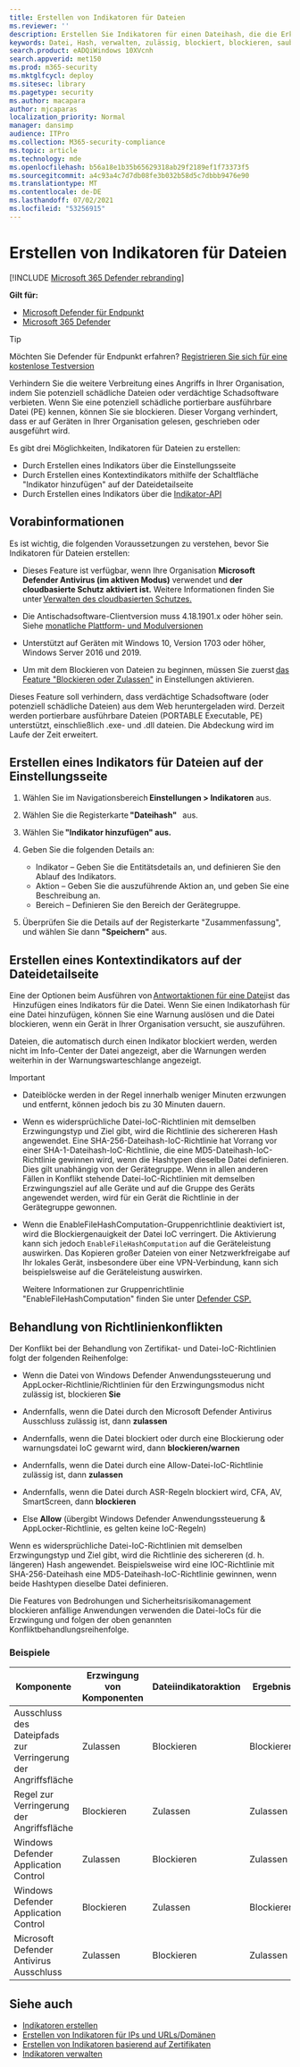 ```yaml
---
title: Erstellen von Indikatoren für Dateien
ms.reviewer: ''
description: Erstellen Sie Indikatoren für einen Dateihash, die die Erkennung, Verhinderung und den Ausschluss von Entitäten definieren.
keywords: Datei, Hash, verwalten, zulässig, blockiert, blockieren, sauber, bösartig, Dateihash, IP-Adresse, URLs, Domäne
search.product: eADQiWindows 10XVcnh
search.appverid: met150
ms.prod: m365-security
ms.mktglfcycl: deploy
ms.sitesec: library
ms.pagetype: security
ms.author: macapara
author: mjcaparas
localization_priority: Normal
manager: dansimp
audience: ITPro
ms.collection: M365-security-compliance
ms.topic: article
ms.technology: mde
ms.openlocfilehash: b56a18e1b35b65629318ab29f2189ef1f73373f5
ms.sourcegitcommit: a4c93a4c7d7db08fe3b032b58d5c7dbbb9476e90
ms.translationtype: MT
ms.contentlocale: de-DE
ms.lasthandoff: 07/02/2021
ms.locfileid: "53256915"
---
```

# <a name="create-indicators-for-files"></a>Erstellen von Indikatoren für Dateien

[!INCLUDE [Microsoft 365 Defender rebranding](../../includes/microsoft-defender.md)]

**Gilt für:**
- [Microsoft Defender für Endpunkt](https://go.microsoft.com/fwlink/p/?linkid=2154037)
- [Microsoft 365 Defender](https://go.microsoft.com/fwlink/?linkid=2118804)

> [!TIP]
> Möchten Sie Defender für Endpunkt erfahren? [Registrieren Sie sich für eine kostenlose Testversion](https://www.microsoft.com/en-us/WindowsForBusiness/windows-atp?ocid=docs-wdatp-automationexclusionlist-abovefoldlink)

Verhindern Sie die weitere Verbreitung eines Angriffs in Ihrer Organisation, indem Sie potenziell schädliche Dateien oder verdächtige Schadsoftware verbieten. Wenn Sie eine potenziell schädliche portierbare ausführbare Datei (PE) kennen, können Sie sie blockieren. Dieser Vorgang verhindert, dass er auf Geräten in Ihrer Organisation gelesen, geschrieben oder ausgeführt wird.

Es gibt drei Möglichkeiten, Indikatoren für Dateien zu erstellen:

- Durch Erstellen eines Indikators über die Einstellungsseite
- Durch Erstellen eines Kontextindikators mithilfe der Schaltfläche "Indikator hinzufügen" auf der Dateidetailseite
- Durch Erstellen eines Indikators über die [Indikator-API](ti-indicator.md)

## <a name="before-you-begin"></a>Vorabinformationen

Es ist wichtig, die folgenden Voraussetzungen zu verstehen, bevor Sie Indikatoren für Dateien erstellen:

- Dieses Feature ist verfügbar, wenn Ihre Organisation **Microsoft Defender Antivirus (im aktiven Modus)** verwendet und **der cloudbasierte Schutz aktiviert ist.** Weitere Informationen finden Sie unter [Verwalten des cloudbasierten Schutzes.](/windows/security/threat-protection/microsoft-defender-antivirus/deploy-manage-report-microsoft-defender-antivirus)

- Die Antischadsoftware-Clientversion muss 4.18.1901.x oder höher sein. Siehe [monatliche Plattform- und Modulversionen](manage-updates-baselines-microsoft-defender-antivirus.md#monthly-platform-and-engine-versions)

- Unterstützt auf Geräten mit Windows 10, Version 1703 oder höher, Windows Server 2016 und 2019.

- Um mit dem Blockieren von Dateien zu beginnen, müssen Sie zuerst [das Feature "Blockieren oder Zulassen"](advanced-features.md) in Einstellungen aktivieren.

Dieses Feature soll verhindern, dass verdächtige Schadsoftware (oder potenziell schädliche Dateien) aus dem Web heruntergeladen wird. Derzeit werden portierbare ausführbare Dateien (PORTABLE Executable, PE) unterstützt, einschließlich .exe- und .dll dateien. Die Abdeckung wird im Laufe der Zeit erweitert.

## <a name="create-an-indicator-for-files-from-the-settings-page"></a>Erstellen eines Indikators für Dateien auf der Einstellungsseite

1. Wählen Sie im Navigationsbereich **Einstellungen > Indikatoren** aus.

2. Wählen Sie die Registerkarte **"Dateihash"**   aus.

3. Wählen Sie **"Indikator hinzufügen" aus.**

4. Geben Sie die folgenden Details an:
    - Indikator – Geben Sie die Entitätsdetails an, und definieren Sie den Ablauf des Indikators.
    - Aktion – Geben Sie die auszuführende Aktion an, und geben Sie eine Beschreibung an.
    - Bereich – Definieren Sie den Bereich der Gerätegruppe.

5. Überprüfen Sie die Details auf der Registerkarte "Zusammenfassung", und wählen Sie dann **"Speichern"** aus.

## <a name="create-a-contextual-indicator-from-the-file-details-page"></a>Erstellen eines Kontextindikators auf der Dateidetailseite

Eine der Optionen beim Ausführen von [Antwortaktionen für eine Datei](respond-file-alerts.md)ist das   Hinzufügen eines Indikators für die Datei. Wenn Sie einen Indikatorhash für eine Datei hinzufügen, können Sie eine Warnung auslösen und die Datei blockieren, wenn ein Gerät in Ihrer Organisation versucht, sie auszuführen.

Dateien, die automatisch durch einen Indikator blockiert werden, werden nicht im Info-Center der Datei angezeigt, aber die Warnungen werden weiterhin in der Warnungswarteschlange angezeigt.

>[!IMPORTANT]
>- Dateiblöcke werden in der Regel innerhalb weniger Minuten erzwungen und entfernt, können jedoch bis zu 30 Minuten dauern.
> 
>- Wenn es widersprüchliche Datei-IoC-Richtlinien mit demselben Erzwingungstyp und Ziel gibt, wird die Richtlinie des sichereren Hash angewendet. Eine SHA-256-Dateihash-IoC-Richtlinie hat Vorrang vor einer SHA-1-Dateihash-IoC-Richtlinie, die eine MD5-Dateihash-IoC-Richtlinie gewinnen wird, wenn die Hashtypen dieselbe Datei definieren. Dies gilt unabhängig von der Gerätegruppe. 
>   Wenn in allen anderen Fällen in Konflikt stehende Datei-IoC-Richtlinien mit demselben Erzwingungsziel auf alle Geräte und auf die Gruppe des Geräts angewendet werden, wird für ein Gerät die Richtlinie in der Gerätegruppe gewonnen. 
>   
>- Wenn die EnableFileHashComputation-Gruppenrichtlinie deaktiviert ist, wird die Blockiergenauigkeit der Datei IoC verringert. Die Aktivierung kann sich jedoch `EnableFileHashComputation` auf die Geräteleistung auswirken. Das Kopieren großer Dateien von einer Netzwerkfreigabe auf Ihr lokales Gerät, insbesondere über eine VPN-Verbindung, kann sich beispielsweise auf die Geräteleistung auswirken.
>
>   Weitere Informationen zur Gruppenrichtlinie "EnableFileHashComputation" finden Sie unter [Defender CSP.](/windows/client-management/mdm/defender-csp)

## <a name="policy-conflict-handling"></a>Behandlung von Richtlinienkonflikten  

Der Konflikt bei der Behandlung von Zertifikat- und Datei-IoC-Richtlinien folgt der folgenden Reihenfolge:

- Wenn die Datei von Windows Defender Anwendungssteuerung und AppLocker-Richtlinie/Richtlinien für den Erzwingungsmodus nicht zulässig ist, blockieren **Sie**

- Andernfalls, wenn die Datei durch den Microsoft Defender Antivirus Ausschluss zulässig ist, dann **zulassen**

- Andernfalls, wenn die Datei blockiert oder durch eine Blockierung oder warnungsdatei IoC gewarnt wird, dann **blockieren/warnen**

- Andernfalls, wenn die Datei durch eine Allow-Datei-IoC-Richtlinie zulässig ist, dann **zulassen**

- Andernfalls, wenn die Datei durch ASR-Regeln blockiert wird, CFA, AV, SmartScreen, dann **blockieren**  

- Else **Allow** (übergibt Windows Defender Anwendungssteuerung & AppLocker-Richtlinie, es gelten keine IoC-Regeln)

Wenn es widersprüchliche Datei-IoC-Richtlinien mit demselben Erzwingungstyp und Ziel gibt, wird die Richtlinie des sichereren (d. h. längeren) Hash angewendet. Beispielsweise wird eine IOC-Richtlinie mit SHA-256-Dateihash eine MD5-Dateihash-IoC-Richtlinie gewinnen, wenn beide Hashtypen dieselbe Datei definieren.

Die Features von Bedrohungen und Sicherheitsrisikomanagement blockieren anfällige Anwendungen verwenden die Datei-IoCs für die Erzwingung und folgen der oben genannten Konfliktbehandlungsreihenfolge.

### <a name="examples"></a>Beispiele

|Komponente |Erzwingung von Komponenten |Dateiindikatoraktion |Ergebnis
|--|--|--|--|
|Ausschluss des Dateipfads zur Verringerung der Angriffsfläche |Zulassen |Blockieren |Blockieren
|Regel zur Verringerung der Angriffsfläche |Blockieren |Zulassen |Zulassen
|Windows Defender Application Control |Zulassen |Blockieren |Zulassen |
|Windows Defender Application Control |Blockieren |Zulassen |Blockieren
|Microsoft Defender Antivirus Ausschluss |Zulassen |Blockieren |Zulassen

## <a name="see-also"></a>Siehe auch

- [Indikatoren erstellen](manage-indicators.md)
- [Erstellen von Indikatoren für IPs und URLs/Domänen](indicator-ip-domain.md)
- [Erstellen von Indikatoren basierend auf Zertifikaten](indicator-certificates.md)
- [Indikatoren verwalten](indicator-manage.md)
